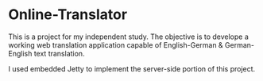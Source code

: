 # Online-Translator
This is a project for my independent study. The objective is to develope a working web translation application capable of English-German & German-English text translation. 

I used embedded Jetty to implement the server-side portion of this project. 
